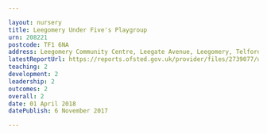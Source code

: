 ```yaml
---

layout: nursery
title: Leegomery Under Five's Playgroup
urn: 208221
postcode: TF1 6NA
address: Leegomery Community Centre, Leegate Avenue, Leegomery, Telford, Shropshire, TF1 6NA
latestReportUrl: https://reports.ofsted.gov.uk/provider/files/2739077/urn/208221.pdf
teaching: 2
development: 2
leadership: 2
outcomes: 2
overall: 2
date: 01 April 2018 
datePublish: 6 November 2017

---
```

